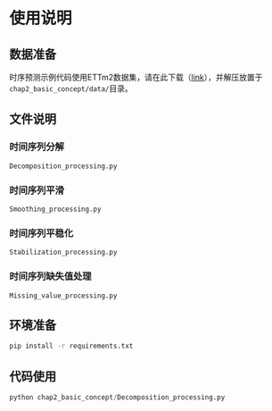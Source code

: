 # 使用说明

## 数据准备
时序预测示例代码使用ETTm2数据集，请在此下载（[link](https://drive.google.com/file/d/1v5az7yXB5J4se5UHrmXzedSCrMlDWAtH/view?usp=sharing)），并解压放置于 `chap2_basic_concept/data/`目录。

## 文件说明
### 时间序列分解
`Decomposition_processing.py`
### 时间序列平滑
`Smoothing_processing.py`
### 时间序列平稳化
`Stabilization_processing.py`
### 时间序列缺失值处理
`Missing_value_processing.py`
## 环境准备
```bash
pip install -r requirements.txt
```
## 代码使用

```python
python chap2_basic_concept/Decomposition_processing.py
```

